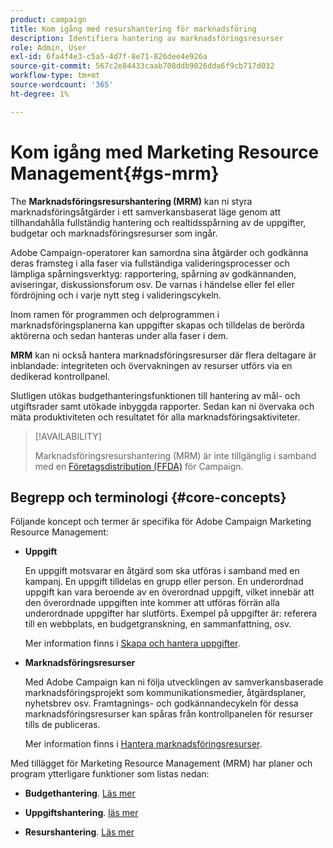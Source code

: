 ```yaml
---
product: campaign
title: Kom igång med resurshantering för marknadsföring
description: Identifiera hantering av marknadsföringsresurser
role: Admin, User
exl-id: 6fa4f4e3-c5a5-4d7f-8e71-826dee4e926a
source-git-commit: 567c2e84433caab708ddb9026dda6f9cb717d032
workflow-type: tm+mt
source-wordcount: '365'
ht-degree: 1%

---
```


# Kom igång med Marketing Resource Management{#gs-mrm}

The **Marknadsföringsresurshantering (MRM)** kan ni styra marknadsföringsåtgärder i ett samverkansbaserat läge genom att tillhandahålla fullständig hantering och realtidsspårning av de uppgifter, budgetar och marknadsföringsresurser som ingår.

Adobe Campaign-operatorer kan samordna sina åtgärder och godkänna deras framsteg i alla faser via fullständiga valideringsprocesser och lämpliga spårningsverktyg: rapportering, spårning av godkännanden, aviseringar, diskussionsforum osv. De varnas i händelse eller fel eller fördröjning och i varje nytt steg i valideringscykeln.

Inom ramen för programmen och delprogrammen i marknadsföringsplanerna kan uppgifter skapas och tilldelas de berörda aktörerna och sedan hanteras under alla faser i dem.

**MRM** kan ni också hantera marknadsföringsresurser där flera deltagare är inblandade: integriteten och övervakningen av resurser utförs via en dedikerad kontrollpanel.

Slutligen utökas budgethanteringsfunktionen till hantering av mål- och utgiftsrader samt utökade inbyggda rapporter. Sedan kan ni övervaka och mäta produktiviteten och resultatet för alla marknadsföringsaktiviteter.

>[!AVAILABILITY]
>
>Marknadsföringsresurshantering (MRM) är inte tillgänglig i samband med en [Företagsdistribution (FFDA)](../../v8/architecture/enterprise-deployment.md) för Campaign.

## Begrepp och terminologi {#core-concepts}

Följande koncept och termer är specifika för Adobe Campaign Marketing Resource Management:

* **Uppgift**

  En uppgift motsvarar en åtgärd som ska utföras i samband med en kampanj. En uppgift tilldelas en grupp eller person. En underordnad uppgift kan vara beroende av en överordnad uppgift, vilket innebär att den överordnade uppgiften inte kommer att utföras förrän alla underordnade uppgifter har slutförts. Exempel på uppgifter är: referera till en webbplats, en budgetgranskning, en sammanfattning, osv.

  Mer information finns i [Skapa och hantera uppgifter](creating-and-managing-tasks.md).

* **Marknadsföringsresurser**

  Med Adobe Campaign kan ni följa utvecklingen av samverkansbaserade marknadsföringsprojekt som kommunikationsmedier, åtgärdsplaner, nyhetsbrev osv. Framtagnings- och godkännandecykeln för dessa marknadsföringsresurser kan spåras från kontrollpanelen för resurser tills de publiceras.

  Mer information finns i [Hantera marknadsföringsresurser](managing-marketing-resources.md).

<!--
>[!NOTE]
>
>For more on Adobe Campaign workspace, refer to [this section](../../platform/using/adobe-campaign-workspace.md).
>  
>Deliveries and communication channels are detailed in [this section](../../delivery/using/steps-about-delivery-creation-steps.md).  
>
>Marketing campaign functionalities are detailed in [this section](../../campaign/using/accessing-marketing-campaigns.md).
-->

Med tillägget för Marketing Resource Management (MRM) har planer och program ytterligare funktioner som listas nedan:

* **Budgethantering**. [Läs mer](controlling-costs.md)

* **Uppgiftshantering**. [läs mer](creating-and-managing-tasks.md)

* **Resurshantering**. [Läs mer](managing-marketing-resources.md)
